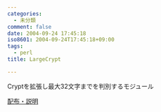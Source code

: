 ```yaml
---
categories:
  - 未分類
comment: false
date: 2004-09-24 17:45:18
iso8601: 2004-09-24T17:45:18+09:00
tags:
  - perl
title: LargeCrypt

---
```


<div class="entry-body">
  <p>Cryptを拡張し最大32文字までを判別するモジュール</p>

  <p><a href="https://www.nqou.net">配布・説明</a></p>
</div>
